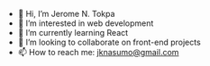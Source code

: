 - 👋 Hi, I’m Jerome N. Tokpa
- 👀 I’m interested in web development
- 🌱 I’m currently learning React
- 💞️ I’m looking to collaborate on front-end projects
- 📫 How to reach me: jknasumo@gmail.com

<!---
Prodigy-J/Prodigy-J is a ✨ special ✨ repository because its `README.md` (this file) appears on your GitHub profile.
You can click the Preview link to take a look at your changes.
--->
